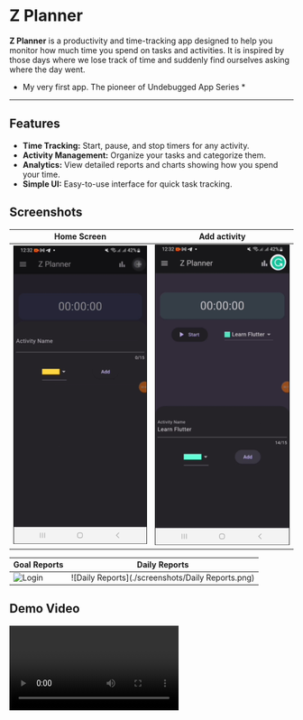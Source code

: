 # Z Planner

**Z Planner** is a productivity and time-tracking app designed to help you monitor how much time you spend on tasks and activities. It is inspired by those days where we lose track of time and suddenly find ourselves asking where the day went. 

* My very first app. The pioneer of Undebugged App Series *

---

## Features

- **Time Tracking:** Start, pause, and stop timers for any activity.
- **Activity Management:** Organize your tasks and categorize them.
- **Analytics:** View detailed reports and charts showing how you spend your time.
- **Simple UI:** Easy-to-use interface for quick task tracking.

## Screenshots

| Home Screen | Add activity | 
|--------------|-----------|
| ![homescreen](./screenshots/homescreen.jpg) | ![Add activity](./screenshots/addactivity.jpg) |

| Goal Reports | Daily Reports |
|--------------|--------------|
| ![Login](./screenshots/login.png) |  ![Daily Reports](./screenshots/Daily Reports.png) |

## Demo Video
![Demo](./demo/demo.mp4)



